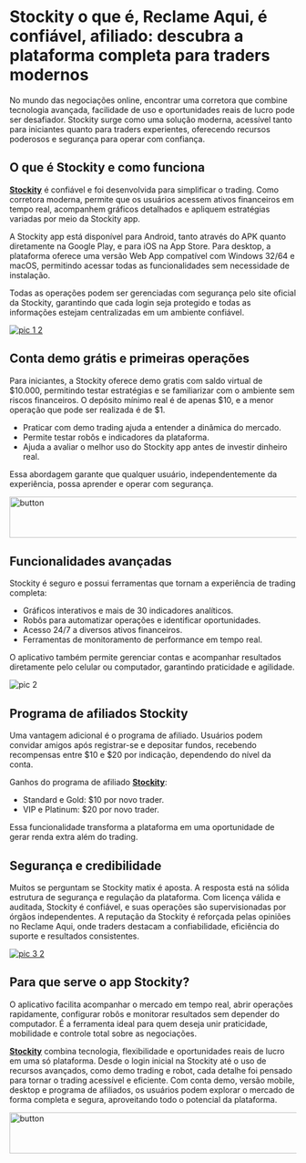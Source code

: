 # Stockity o que é, Reclame Aqui, é confiável, afiliado: descubra a plataforma completa para traders modernos
<!-- wp:paragraph -->
<p>No mundo das negociações online, encontrar uma corretora que combine tecnologia avançada, facilidade de uso e oportunidades reais de lucro pode ser desafiador. Stockity surge como uma solução moderna, acessível tanto para iniciantes quanto para traders experientes, oferecendo recursos poderosos e segurança para operar com confiança.</p>
<!-- /wp:paragraph -->

<!-- wp:heading -->
<h2 class="wp-block-heading">O que é Stockity e como funciona</h2>
<!-- /wp:heading -->

<!-- wp:paragraph -->
<p><strong><a href="https://corretora-stockity.com/">Stockity</a></strong> é confiável e foi desenvolvida para simplificar o trading. Como corretora moderna, permite que os usuários acessem ativos financeiros em tempo real, acompanhem gráficos detalhados e apliquem estratégias variadas por meio da Stockity app.</p>
<!-- /wp:paragraph -->

<!-- wp:paragraph -->
<p>A Stockity app está disponível para Android, tanto através do APK quanto diretamente na Google Play, e para iOS na App Store. Para desktop, a plataforma oferece uma versão Web App compatível com Windows 32/64 e macOS, permitindo acessar todas as funcionalidades sem necessidade de instalação.</p>
<!-- /wp:paragraph -->

<!-- wp:paragraph -->
<p>Todas as operações podem ser gerenciadas com segurança pelo site oficial da Stockity, garantindo que cada login seja protegido e todas as informações estejam centralizadas em um ambiente confiável.</p>
<!-- /wp:paragraph -->

<!-- wp:paragraph -->
[![pic 1 2](https://github.com/user-attachments/assets/a9978603-161a-4504-9db1-9a79ccb6fc57)](https://corretora-stockity.com/)
<!-- /wp:paragraph -->

<!-- wp:heading -->
<h2 class="wp-block-heading">Conta demo grátis e primeiras operações</h2>
<!-- /wp:heading -->

<!-- wp:paragraph -->
<p>Para iniciantes, a Stockity oferece demo gratis com saldo virtual de $10.000, permitindo testar estratégias e se familiarizar com o ambiente sem riscos financeiros. O depósito mínimo real é de apenas $10, e a menor operação que pode ser realizada é de $1.</p>
<!-- /wp:paragraph -->

<!-- wp:list -->
<ul class="wp-block-list"><!-- wp:list-item -->
<li>Praticar com demo trading ajuda a entender a dinâmica do mercado.</li>
<!-- /wp:list-item -->

<!-- wp:list-item -->
<li>Permite testar robôs e indicadores da plataforma.</li>
<!-- /wp:list-item -->

<!-- wp:list-item -->
<li>Ajuda a avaliar o melhor uso do Stockity app antes de investir dinheiro real.</li>
<!-- /wp:list-item --></ul>
<!-- /wp:list -->

<!-- wp:paragraph -->
<p>Essa abordagem garante que qualquer usuário, independentemente da experiência, possa aprender e operar com segurança.</p>
<!-- /wp:paragraph -->

<!-- wp:paragraph -->
[<img width="1030" height="72" alt="button" src="https://github.com/user-attachments/assets/1fb42b22-c220-42dd-b5db-bc5a7252222f" />](https://corretora-stockity.com/)
<!-- /wp:paragraph -->

<!-- wp:heading -->
<h2 class="wp-block-heading">Funcionalidades avançadas</h2>
<!-- /wp:heading -->

<!-- wp:paragraph -->
<p>Stockity é seguro e possui ferramentas que tornam a experiência de trading completa:</p>
<!-- /wp:paragraph -->

<!-- wp:list -->
<ul class="wp-block-list"><!-- wp:list-item -->
<li>Gráficos interativos e mais de 30 indicadores analíticos.</li>
<!-- /wp:list-item -->

<!-- wp:list-item -->
<li>Robôs para automatizar operações e identificar oportunidades.</li>
<!-- /wp:list-item -->

<!-- wp:list-item -->
<li>Acesso 24/7 a diversos ativos financeiros.</li>
<!-- /wp:list-item -->

<!-- wp:list-item -->
<li>Ferramentas de monitoramento de performance em tempo real.</li>
<!-- /wp:list-item --></ul>
<!-- /wp:list -->

<!-- wp:paragraph -->
<p>O aplicativo também permite gerenciar contas e acompanhar resultados diretamente pelo celular ou computador, garantindo praticidade e agilidade.</p>
<!-- /wp:paragraph -->

<!-- wp:paragraph -->
![pic 2](https://github.com/user-attachments/assets/cdcde179-fa81-4bf7-b8b1-8283fb32348f)

<!-- /wp:paragraph -->

<!-- wp:heading -->
<h2 class="wp-block-heading">Programa de afiliados Stockity</h2>
<!-- /wp:heading -->

<!-- wp:paragraph -->
<p>Uma vantagem adicional é o programa de afiliado. Usuários podem convidar amigos após registrar-se e depositar fundos, recebendo recompensas entre $10 e $20 por indicação, dependendo do nível da conta.</p>
<!-- /wp:paragraph -->

<!-- wp:paragraph -->
<p>Ganhos do programa de afiliado <strong><a href="https://corretora-stockity.com/">Stockity</a></strong>:</p>
<!-- /wp:paragraph -->

<!-- wp:list -->
<ul class="wp-block-list"><!-- wp:list-item -->
<li>Standard e Gold: $10 por novo trader.</li>
<!-- /wp:list-item -->

<!-- wp:list-item -->
<li>VIP e Platinum: $20 por novo trader.</li>
<!-- /wp:list-item --></ul>
<!-- /wp:list -->

<!-- wp:paragraph -->
<p>Essa funcionalidade transforma a plataforma em uma oportunidade de gerar renda extra além do trading.</p>
<!-- /wp:paragraph -->

<!-- wp:heading -->
<h2 class="wp-block-heading">Segurança e credibilidade</h2>
<!-- /wp:heading -->

<!-- wp:paragraph -->
<p>Muitos se perguntam se Stockity matix é aposta. A resposta está na sólida estrutura de segurança e regulação da plataforma. Com licença válida e auditada, Stockity é confiável, e suas operações são supervisionadas por órgãos independentes. A reputação da Stockity é reforçada pelas opiniões no Reclame Aqui, onde traders destacam a confiabilidade, eficiência do suporte e resultados consistentes.</p>
<!-- /wp:paragraph -->

<!-- wp:paragraph -->
[![pic 3 2](https://github.com/user-attachments/assets/f6e97481-5649-4855-91e5-2b7246c11594)](https://corretora-stockity.com/)
<!-- /wp:paragraph -->

<!-- wp:heading -->
<h2 class="wp-block-heading">Para que serve o app Stockity?</h2>
<!-- /wp:heading -->

<!-- wp:paragraph -->
<p>O aplicativo facilita acompanhar o mercado em tempo real, abrir operações rapidamente, configurar robôs e monitorar resultados sem depender do computador. É a ferramenta ideal para quem deseja unir praticidade, mobilidade e controle total sobre as negociações.</p>
<!-- /wp:paragraph -->

<!-- wp:paragraph -->
<p><strong><a href="https://corretora-stockity.com/">Stockity</a></strong> combina tecnologia, flexibilidade e oportunidades reais de lucro em uma só plataforma. Desde o login inicial na Stockity até o uso de recursos avançados, como demo trading e robot, cada detalhe foi pensado para tornar o trading acessível e eficiente. Com conta demo, versão mobile, desktop e programa de afiliados, os usuários podem explorar o mercado de forma completa e segura, aproveitando todo o potencial da plataforma.</p>
<!-- /wp:paragraph -->

<!-- wp:paragraph -->
[<img width="1030" height="72" alt="button" src="https://github.com/user-attachments/assets/1fb42b22-c220-42dd-b5db-bc5a7252222f" />](https://corretora-stockity.com/)
<!-- /wp:paragraph -->
